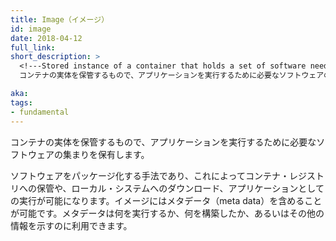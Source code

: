 ```yaml
---
title: Image（イメージ）
id: image
date: 2018-04-12
full_link: 
short_description: >
  <!---Stored instance of a container that holds a set of software needed to run an application.-->
  コンテナの実体を保管するもので、アプリケーションを実行するために必要なソフトウェアの集まりを保有します。

aka: 
tags:
- fundamental
---
```

 <!--Stored instance of a container that holds a set of software needed to run an application.-->
 コンテナの実体を保管するもので、アプリケーションを実行するために必要なソフトウェアの集まりを保有します。

<!--more--> 

<!--
A way of packaging software that allows it to be stored in a container registry, pulled to a local system, and run as an application. Meta data is included in the image that can indicate what executable to run, who built it, and other information.
-->
ソフトウェアをパッケージ化する手法であり、これによってコンテナ・レジストリへの保管や、ローカル・システムへのダウンロード、アプリケーションとしての実行が可能になります。イメージにはメタデータ（meta data）を含めることが可能です。メタデータは何を実行するか、何を構築したか、あるいはその他の情報を示すのに利用できます。